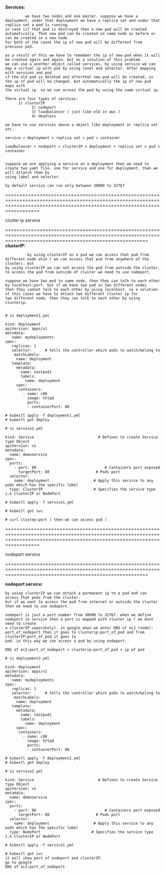 **Services:** 
```
         we have two nodes and one master. suppose we have a deployment, under that deployment we have a replica set and under that replica set a pod is running. 
in case iif that pod is destroyed then a new pod will be created automatically. That new pod can be created on same node as before or can be created in a new node.
For both of the cases the ip of new pod will be different from previous pod.

as a result of this we have to remember the ip of new pod when it will be created again and again. but as a solution of this problem
we can use a another object called services. by using service we can map a virtual ip with pod by using level and selector. After mapping with services and pod
if the old pod is deleted and afterthat new pod will be created, so the ip of pod will be changed. but automatically the ip of new pod maps with
the virtual ip. so we can access the pod by using the same virtual ip.

There are four types of services:
      1) clusterIP
			2) nodeport
			3) loadbalancer ( just like elb in aws )
			4) Headless
			
we have to use services above a object like deployment or replica set etc.

service > deployment > replica set > pod > container

loadbalancer > nodeport > clusterIP > deployment > replica set > pod > container


suppose we are applying a service on a deployment then we need to create two yaml file. one for service and one for deployment. then we will attatch them by
using label and selector.

by default service can run only between 30000 to 32767
```

==============================================================================================================================================================================  
  
 cluster ip service 
 
==============================================================================================================================================================
**clusterIP:**
```
          by using clusterIP on a pod we can access that pod from different node also ( we can access that pod from anywhere of the cluster). but
by using clusterIP we can not access the pod from outside the cluster. to access the pod from outside of cluster we need to use nodeport.

suppose we have two pod in same node, then they can talk to each other by localhost:port. but if we have two pod in two different nodes
then they cannot talk to each other by using localhost, so a solution of this cases we have to attach two different cluster ip for
two different node. then they can talk to each other by using clusterip. 
```
```

# vi deployment1.yml
```
```
kind: Deployment
apiVersion: apps/v1
metadata:
   name: mydeployments
spec:
   replicas: 1
   selector:      # tells the controller which pods to watch/belong to
    matchLabels:
     name: deployment
   template:
     metadata:
       name: testpod1
       labels:
         name: deployment
     spec:
      containers:
        - name: c00
          image: httpd
          ports:
          - containerPort: 80
```
```
# kubectl apply -f deployment1.yml		  
# kubectl get deploy
```


```
# vi service1.yml
```
```
kind: Service                             # Defines to create Service type Object
apiVersion: v1
metadata:
  name: demoservice
spec:
  ports:
    - port: 80                               # Containers port exposed
      targetPort: 80                     # Pods port
  selector:
    name: deployment                    # Apply this service to any pods which has the specific label
  type: ClusterIP                       # Specifies the service type i.e ClusterIP or NodePort

```
```
# kubectl apply -f service1.yml		  
```
```
# kubectl get svc
```
```
# curl clustep:port ( then we can access pod )
```

==============================================================================================================================================================================  
  
 nodeport service 
 
==============================================================================================================================================================

**nodeport service:**
```
by using clusterIP we can attach a permanent ip to a pod and can access that pods from the cluster.
but if we want to access the pod from internet or outside the cluster then we need to use nodeport.

nodeport is just a port number from 30000 to 32767. when we define nodeport in service then a port is mapped with cluster ip ( we dont need to create
a clusterIP seperately). in google when we enter DNS of ec2 (node): port_of_nodeport then it goes to clusterip:port_of_pod and from clusterIP:port_of_pod it goes to 
pod. in this way we can access a pod by using nodeport.

DNS of ec2:port_of_nodeport > clusterip:port_of_pod > ip of pod
```
```
# vi deployment2.yml
```
```
kind: Deployment
apiVersion: apps/v1
metadata:
   name: mydeployments
spec:
   replicas: 1
   selector:      # tells the controller which pods to watch/belong to
    matchLabels:
     name: deployment
   template:
     metadata:
       name: testpod1
       labels:
         name: deployment
     spec:
      containers:
        - name: c00
          image: httpd
          ports:
          - containerPort: 80
```
```
# kubectl apply -f deployment2.yml		  
# kubectl get deploy
```

```
# vi service2.yml
```
```
kind: Service                             # Defines to create Service type Object
apiVersion: v1
metadata:
  name: demoservice
spec:
  ports:
    - port: 80                               # Containers port exposed
      targetPort: 80                     # Pods port
  selector:
    name: deployment                    # Apply this service to any pods which has the specific label
  type: NodePort                       # Specifies the service type i.e ClusterIP or NodePort
```
```
# kubectl apply -f service1.yml		  

# kubectl get svc
it will show port of nodeport and clusterIP.
go to google
DNS of ec2:port_of_nodeport

```
